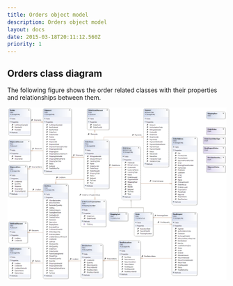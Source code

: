 ```yaml
---
title: Orders object model
description: Orders object model
layout: docs
date: 2015-03-18T20:11:12.560Z
priority: 1
---
```

## Orders class diagram

The following figure shows the order related classes with their properties and relationships between them.

<img src="../../../../assets/images/docs/image2014-1-9 10_39_53.png" />